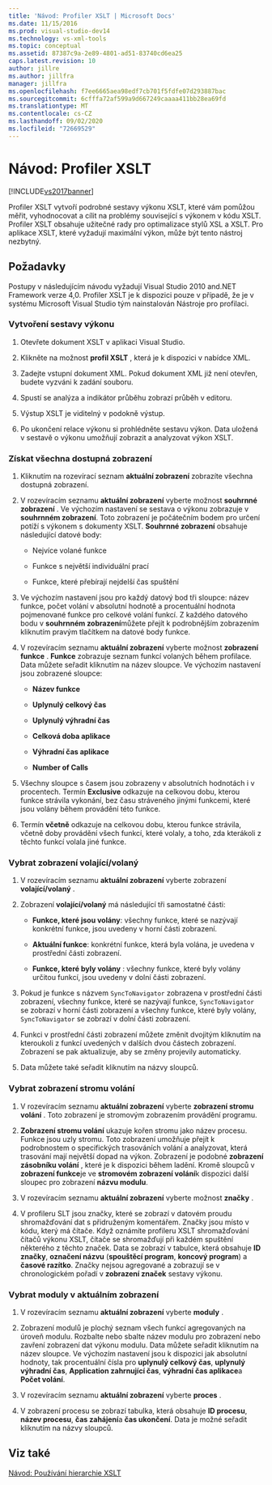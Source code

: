 ```yaml
---
title: 'Návod: Profiler XSLT | Microsoft Docs'
ms.date: 11/15/2016
ms.prod: visual-studio-dev14
ms.technology: vs-xml-tools
ms.topic: conceptual
ms.assetid: 87387c9a-2e89-4801-ad51-83740cd6ea25
caps.latest.revision: 10
author: jillre
ms.author: jillfra
manager: jillfra
ms.openlocfilehash: f7ee6665aea98edf7cb701f5fdfe07d293887bac
ms.sourcegitcommit: 6cfffa72af599a9d667249caaaa411bb28ea69fd
ms.translationtype: MT
ms.contentlocale: cs-CZ
ms.lasthandoff: 09/02/2020
ms.locfileid: "72669529"
---
```

# <a name="walkthrough-xslt-profiler"></a>Návod: Profiler XSLT
[!INCLUDE[vs2017banner](../includes/vs2017banner.md)]

Profiler XSLT vytvoří podrobné sestavy výkonu XSLT, které vám pomůžou měřit, vyhodnocovat a cílit na problémy související s výkonem v kódu XSLT. Profiler XSLT obsahuje užitečné rady pro optimalizace stylů XSL a XSLT. Pro aplikace XSLT, které vyžadují maximální výkon, může být tento nástroj nezbytný.

## <a name="prerequisites"></a>Požadavky
 Postupy v následujícím návodu vyžadují Visual Studio 2010 and.NET Framework verze 4,0. Profiler XSLT je k dispozici pouze v případě, že je v systému Microsoft Visual Studio tým nainstalován Nástroje pro profilaci.

### <a name="create-the-performance-report"></a>Vytvoření sestavy výkonu

1. Otevřete dokument XSLT v aplikaci Visual Studio.

2. Klikněte na možnost **profil XSLT** , která je k dispozici v nabídce XML.

3. Zadejte vstupní dokument XML. Pokud dokument XML již není otevřen, budete vyzváni k zadání souboru.

4. Spustí se analýza a indikátor průběhu zobrazí průběh v editoru.

5. Výstup XSLT je viditelný v podokně výstup.

6. Po ukončení relace výkonu si prohlédněte sestavu výkon. Data uložená v sestavě o výkonu umožňují zobrazit a analyzovat výkon XSLT.

### <a name="get-all-the-available-views"></a>Získat všechna dostupná zobrazení

1. Kliknutím na rozevírací seznam **aktuální zobrazení** zobrazíte všechna dostupná zobrazení.

2. V rozevíracím seznamu **aktuální zobrazení** vyberte možnost **souhrnné zobrazení** . Ve výchozím nastavení se sestava o výkonu zobrazuje v **souhrnném zobrazení**. Toto zobrazení je počátečním bodem pro určení potíží s výkonem s dokumenty XSLT. **Souhrnné zobrazení** obsahuje následující datové body:

    - Nejvíce volané funkce

    - Funkce s největší individuální prací

    - Funkce, které přebírají nejdelší čas spuštění

3. Ve výchozím nastavení jsou pro každý datový bod tři sloupce: název funkce, počet volání v absolutní hodnotě a procentuální hodnota pojmenované funkce pro celkové volání funkcí. Z každého datového bodu v **souhrnném zobrazení**můžete přejít k podrobnějším zobrazením kliknutím pravým tlačítkem na datové body funkce.

4. V rozevíracím seznamu **aktuální zobrazení** vyberte možnost **zobrazení funkce** . **Funkce** zobrazuje seznam funkcí volaných během profilace. Data můžete seřadit kliknutím na název sloupce. Ve výchozím nastavení jsou zobrazené sloupce:

    - **Název funkce**

    - **Uplynulý celkový čas**

    - **Uplynulý výhradní čas**

    - **Celková doba aplikace**

    - **Výhradní čas aplikace**

    - **Number of Calls**

5. Všechny sloupce s časem jsou zobrazeny v absolutních hodnotách i v procentech. Termín **Exclusive** odkazuje na celkovou dobu, kterou funkce strávila vykonání, bez času stráveného jinými funkcemi, které jsou volány během provádění této funkce.

6. Termín **včetně** odkazuje na celkovou dobu, kterou funkce strávila, včetně doby provádění všech funkcí, které volaly, a toho, zda kterákoli z těchto funkcí volala jiné funkce.

### <a name="select-callercallee-view"></a>Vybrat zobrazení volající/volaný

1. V rozevíracím seznamu **aktuální zobrazení** vyberte zobrazení **volající/volaný** .

2. Zobrazení **volající/volaný** má následující tři samostatné části:

    - **Funkce, které jsou volány**: všechny funkce, které se nazývají konkrétní funkce, jsou uvedeny v horní části zobrazení.

    - **Aktuální funkce**: konkrétní funkce, která byla volána, je uvedena v prostřední části zobrazení.

    - **Funkce, které byly volány** : všechny funkce, které byly volány určitou funkcí, jsou uvedeny v dolní části zobrazení.

3. Pokud je funkce s názvem `SyncToNavigator` zobrazena v prostřední části zobrazení, všechny funkce, které se nazývají funkce, `SyncToNavigator` se zobrazí v horní části zobrazení a všechny funkce, které byly volány, `SyncToNavigator` se zobrazí v dolní části zobrazení.

4. Funkci v prostřední části zobrazení můžete změnit dvojitým kliknutím na kteroukoli z funkcí uvedených v dalších dvou částech zobrazení. Zobrazení se pak aktualizuje, aby se změny projevily automaticky.

5. Data můžete také seřadit kliknutím na názvy sloupců.

### <a name="select-calltree-view"></a>Vybrat zobrazení stromu volání

1. V rozevíracím seznamu **aktuální zobrazení** vyberte **zobrazení stromu volání** . Toto zobrazení je stromovým zobrazením provádění programu.

2. **Zobrazení stromu volání** ukazuje kořen stromu jako název procesu. Funkce jsou uzly stromu. Toto zobrazení umožňuje přejít k podrobnostem o specifických trasováních volání a analyzovat, která trasování mají největší dopad na výkon. Zobrazení je podobné **zobrazení zásobníku volání** , které je k dispozici během ladění. Kromě sloupců v **zobrazení funkce**je ve **stromovém zobrazení volání**k dispozici další sloupec pro zobrazení **názvu modulu**.

3. V rozevíracím seznamu **aktuální zobrazení** vyberte možnost **značky** .

4. V profileru SLT jsou značky, které se zobrazí v datovém proudu shromažďování dat s přidruženým komentářem. Značky jsou místo v kódu, který má čítače. Když oznámíte profileru XSLT shromažďování čítačů výkonu XSLT, čítače se shromažďují při každém spuštění některého z těchto značek. Data se zobrazí v tabulce, která obsahuje **ID značky**, **označení názvu** (**spouštěcí program**, **koncový program**) a **časové razítko**. Značky nejsou agregované a zobrazují se v chronologickém pořadí v **zobrazení značek** sestavy výkonu.

### <a name="select-modules-in-the-current-view"></a>Vybrat moduly v aktuálním zobrazení

1. V rozevíracím seznamu **aktuální zobrazení** vyberte **moduly** .

2. Zobrazení modulů je plochý seznam všech funkcí agregovaných na úroveň modulu. Rozbalte nebo sbalte název modulu pro zobrazení nebo zavření zobrazení dat výkonu modulu. Data můžete seřadit kliknutím na název sloupce. Ve výchozím nastavení jsou k dispozici jak absolutní hodnoty, tak procentuální čísla pro **uplynulý celkový čas**, **uplynulý výhradní čas**, **Application zahrnující čas**, **výhradní čas aplikace**a **Počet volání**.

3. V rozevíracím seznamu **aktuální zobrazení** vyberte **proces** .

4. V zobrazení procesu se zobrazí tabulka, která obsahuje **ID procesu**, **název procesu**, **čas zahájení**a **čas ukončení**. Data je možné seřadit kliknutím na názvy sloupců.

## <a name="see-also"></a>Viz také
 [Návod: Používání hierarchie XSLT](../xml-tools/walkthrough-using-xslt-hierarchy.md)
